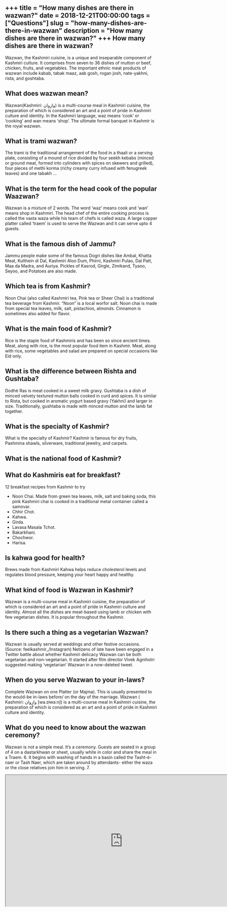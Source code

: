 +++
title = "How many dishes are there in wazwan?"
date = 2018-12-21T00:00:00
tags = ["Questions"]
slug = "how-many-dishes-are-there-in-wazwan"
description = "How many dishes are there in wazwan?"
+++
How many dishes are there in wazwan?
------------------------------------

Wazwan, the Kashmiri cuisine, is a unique and inseparable component of Kashmiri culture. It comprises from seven to 36 dishes of mutton or beef, chicken, fruits, and vegetables. The important ethnic meat products of wazwan include kabab, tabak maaz, aab gosh, rogan josh, nate-yakhni, rista, and goshtaba.

What does wazwan mean?
----------------------

Wazwan(Kashmiri: وازِوان) is a multi-course meal in Kashmiri cuisine, the preparation of which is considered an art and a point of pride in Kashmiri culture and identity. In the Kashmiri language, waz means ‘cook’ or ‘cooking’ and wan means ‘shop’. The ultimate formal banquet in Kashmir is the royal wazwan.

What is trami wazwan?
---------------------

The trami is the traditional arrangement of the food in a thaali or a serving plate, consisting of a mound of rice divided by four seekh kebabs (minced or ground meat, formed into cylinders with spices on skewers and grilled), four pieces of methi korma (richy creamy curry infused with fenugreek leaves) and one tabakh …

What is the term for the head cook of the popular Waazwan?
----------------------------------------------------------

Wazwan is a mixture of 2 words. The word ‘waz’ means cook and ‘wan’ means shop in Kashmiri. The head chef of the entire cooking process is called the vasta waza while his team of chefs is called waza. A large copper platter called ‘traem’ is used to serve the Wazwan and it can serve upto 4 guests.

What is the famous dish of Jammu?
---------------------------------

Jammu people make some of the famous Dogri dishes like Ambal, Khatta Meat, Kulthein di Dal, Kashmiri Aloo Dum, Phirni, Kashmiri Pulao, Dal Patt, Maa da Madra, and Auriya. Pickles of Kasrod, Girgle, Zimikand, Tyaoo, Seyoo, and Potatoes are also made.

Which tea is from Kashmir?
--------------------------

Noon Chai (also called Kashmiri tea, Pink tea or Sheer Chai) is a traditional tea beverage from Kashmir. “Noon” is a local worfor salt. Noon chai is made from special tea leaves, milk, salt, pistachios, almonds. Cinnamon is sometimes also added for flavor.

What is the main food of Kashmir?
---------------------------------

Rice is the staple food of Kashmiris and has been so since ancient times. Meat, along with rice, is the most popular food item in Kashmir. Meat, along with rice, some vegetables and salad are prepared on special occasions like Eid only.

What is the difference between Rishta and Gushtaba?
---------------------------------------------------

Dodhè Ras is meat cooked in a sweet milk gravy. Gushtaba is a dish of minced velvety textured mutton balls cooked in curd and spices. It is similar to Rista, but cooked in aromatic yogurt based gravy (Yakhni) and larger in size. Traditionally, gushtaba is made with minced mutton and the lamb fat together.

What is the specialty of Kashmir?
---------------------------------

What is the specialty of Kashmir? Kashmir is famous for dry fruits, Pashmina shawls, silverware, traditional jewelry, and carpets.

What is the national food of Kashmir?
-------------------------------------

What do Kashmiris eat for breakfast?
------------------------------------

12 breakfast recipes from Kashmir to try

- Noon Chai. Made from green tea leaves, milk, salt and baking soda, this pink Kashmiri chai is cooked in a traditional metal container called a samovar.
- Chhir Chot.
- Kahwa.
- Girda.
- Lavasa Masala Tchot.
- Bakarkhani.
- Chochwor.
- Harisa.

Is kahwa good for health?
-------------------------

Brews made from Kashmiri Kahwa helps reduce cholesterol levels and regulates blood pressure, keeping your heart happy and healthy.

What kind of food is Wazwan in Kashmir?
---------------------------------------

Wazwan is a multi-course meal in Kashmiri cuisine, the preparation of which is considered an art and a point of pride in Kashmiri culture and identity. Almost all the dishes are meat-based using lamb or chicken with few vegetarian dishes. It is popular throughout the Kashmir.

Is there such a thing as a vegetarian Wazwan?
---------------------------------------------

Wazwan is usually served at weddings and other festive occasions. (Source: feelkashmir\_/Instagram) Netizens of late have been engaged in a Twitter battle about whether Kashmiri delicacy Wazwan can be both vegetarian and non-vegetarian. It started after film director Vivek Agnihotri suggested making ‘vegetarian’ Wazwan in a now-deleted tweet.

When do you serve Wazwan to your in-laws?
-----------------------------------------

Complete Wazwan on one Platter (or Majma). This is usually presented to the would-be in-laws before/ on the day of the marriage. Wazwan ( Kashmiri: وازٕوان \[waːzɨwaːn\]) is a multi-course meal in Kashmiri cuisine, the preparation of which is considered as an art and a point of pride in Kashmiri culture and identity.

What do you need to know about the wazwan ceremony?
---------------------------------------------------

Wazwan is not a simple meal. It’s a ceremony. Guests are seated in a group of 4 on a dastarkhwan or sheet, usually white in color and share the meal in a Traem. 6. It begins with washing of hands in a basin called the Tasht-è-naer or Tash Naer, which are taken around by attendants- either the waza or the close relatives join him in serving. 7.

<iframe allow="accelerometer; autoplay; clipboard-write; encrypted-media; gyroscope; picture-in-picture" allowfullscreen="" class="__youtube_prefs__  epyt-is-override  no-lazyload" data-no-lazy="1" data-origheight="433" data-origwidth="770" data-skipgform_ajax_framebjll="" height="433" id="_ytid_82727" loading="lazy" src="https://www.youtube.com/embed/lFNpBFYh1AY?enablejsapi=1&autoplay=0&cc_load_policy=0&cc_lang_pref=&iv_load_policy=1&loop=0&modestbranding=0&rel=1&fs=1&playsinline=0&autohide=2&theme=dark&color=red&controls=1&" title="YouTube player" width="770"></iframe>